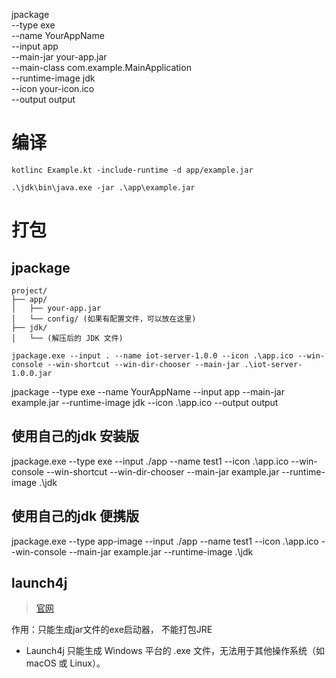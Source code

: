 jpackage \
    --type exe \
    --name YourAppName \
    --input app \
    --main-jar your-app.jar \
    --main-class com.example.MainApplication \
    --runtime-image jdk \
    --icon your-icon.ico \
    --output output


# 编译

`kotlinc Example.kt -include-runtime -d app/example.jar`


`.\jdk\bin\java.exe -jar .\app\example.jar`


# 打包

## jpackage 

```text
project/
├── app/
│   ├── your-app.jar
│   └── config/ (如果有配置文件，可以放在这里)
├── jdk/
│   └── (解压后的 JDK 文件)
```


`jpackage.exe --input . --name iot-server-1.0.0 --icon .\app.ico --win-console --win-shortcut --win-dir-chooser --main-jar .\iot-server-1.0.0.jar`



jpackage --type exe --name YourAppName --input app --main-jar example.jar --runtime-image jdk --icon .\app.ico --output output



## 使用自己的jdk 安装版
jpackage.exe --type exe --input ./app --name test1 --icon .\app.ico --win-console --win-shortcut --win-dir-chooser --main-jar example.jar --runtime-image .\jdk

## 使用自己的jdk 便携版
jpackage.exe --type app-image --input ./app --name test1 --icon .\app.ico --win-console --main-jar example.jar --runtime-image .\jdk


## launch4j

> [官网](https://launch4j.sourceforge.net)


作用：只能生成jar文件的exe启动器， 不能打包JRE

- Launch4j 只能生成 Windows 平台的 .exe 文件，无法用于其他操作系统（如 macOS 或 Linux）。